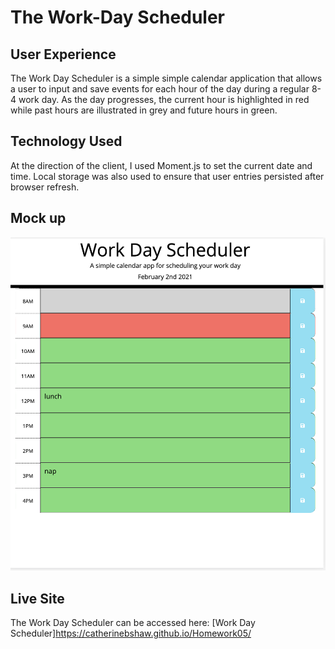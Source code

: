 # The Work-Day Scheduler

## User Experience

The Work Day Scheduler is a simple simple calendar application that allows a user to input and save events for each hour of the day during a regular 8-4 work day. As the day progresses, the current hour is highlighted in red while past hours are illustrated in grey and future hours in green. 

## Technology Used

At the direction of the client, I used Moment.js to set the current date and time. Local storage was also used to ensure that user entries persisted after browser refresh. 

## Mock up
![Work day scheduler with colour coding for past, present and future](https://github.com/catherinebshaw/Homework05/blob/main/Assets/Work%20Day%20Scheduler.png)

## Live Site
The Work Day Scheduler can be accessed here: [Work Day Scheduler]https://catherinebshaw.github.io/Homework05/

